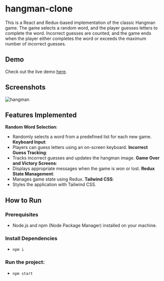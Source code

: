 # hangman-clone
This is a React and Redux-based implementation of the classic Hangman game. The game selects a random word, and the player guesses letters to complete the word. Incorrect guesses are counted, and the game ends when the player either completes the word or exceeds the maximum number of incorrect guesses.

## Demo

Check out the live demo [here](https://hangman-clone-egex1ajwg-ziad38107-gmailcoms-projects.vercel.app/).

## Screenshots

![hangman](https://github.com/user-attachments/assets/dd1630f0-246f-453d-ab1c-58cf2ca634bb)


## Features Implemented

 **Random Word Selection**: 
  - Randomly selects a word from a predefined list for each new game.
 **Keyboard Input**:
  - Players can guess letters using an on-screen keyboard.
 **Incorrect Guess Tracking**:
  - Tracks incorrect guesses and updates the hangman image.
 **Game Over and Victory Screens**:
  - Displays appropriate messages when the game is won or lost.
 **Redux State Management**:
  - Manages game state using Redux.
 **Tailwind CSS**:
  - Styles the application with Tailwind CSS.

## How to Run

### Prerequisites

 - Node.js and npm (Node Package Manager) installed on your machine.

### Install Dependencies

 - `npm i`

### Run the project:
 - `npm start`
